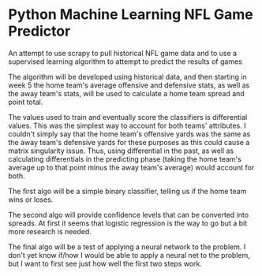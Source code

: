 # Python Machine Learning NFL Game Predictor
An attempt to use scrapy to pull historical NFL game data and to use a supervised learning algorithm to attempt to predict the results of games


The algorithm will be developed using historical data, and then starting in week 5 the home team's average offensive and defensive stats, as well as the away team's stats, will be used to calculate a home team spread and point total.

The values used to train and eventually score the classifiers is differential values.  This was the simplest way to account for both teams' attributes.  I couldn't simply say that the home team's offensive yards was the same as the away team's defensive yards for these purposes as this could cause a matrix singularity issue.  Thus, using differential in the past, as well as calculating differentials in the predicting phase (taking the home team's average up to that point minus the away team's average) would account for both.

The first algo will be a simple binary classifier, telling us if the home team wins or loses.

The second algo will provide confidence levels that can be converted into spreads.  At first it seems that logistic regression is the way to go but a bit more research is needed.

The final algo will be a test of applying a neural network to the problem.  I don't yet know if/how I would be able to apply a neural net to the problem, but I want to first see just how well the first two steps work.